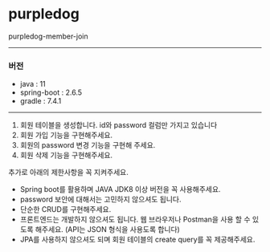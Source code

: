 # purpledog
  purpledog-member-join


------------------------------------
  
### 버전
  - java : 11
  - spring-boot : 2.6.5
  - gradle : 7.4.1


------------------------------------


1. 회원 테이블을 생성합니다. id와 password 컬럼만 가지고 있습니다 
2. 회원 가입 기능을 구현해주세요. 
3. 회원의 password 변경 기능을 구현해 주세요. 
4. 회원 삭제 기능을 구현해주세요. 

추가로 아래의 제한사항을 꼭 지켜주세요. 
* Spring boot를 활용하며 JAVA JDK8 이상 버전을 꼭 사용해주세요. 
* password 보안에 대해서는 고민하지 않으셔도 됩니다. 
* 단순한 CRUD를 구현해주세요. 
* 프론트엔드는 개발하지 않으셔도 됩니다. 웹 브라우저나 Postman을 사용 할 수 있도록 해주세요. 
  (API는 JSON 형식을 사용도록 합니다) 
* JPA를 사용하지 않으셔도 되며 회원 테이블의 create query를 꼭 제공해주세요.
​
